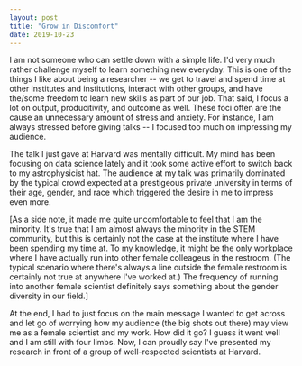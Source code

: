 ```yaml
---
layout: post
title: "Grow in Discomfort"
date: 2019-10-23
---
```


I am not someone who can settle down with a simple life. I'd very much rather challenge myself to learn something new everyday. This is one of the things I like about being a researcher -- we get to travel and spend time at other institutes and institutions, interact with other groups, and have the/some freedom to learn new skills as part of our job. That said, I focus a lot on output, producitivity, and outcome as well. These foci often are the cause an unnecessary amount of stress and anxiety. For instance, I am always stressed before giving talks -- I focused too much on impressing my audience. 

The talk I just gave at Harvard was mentally difficult. My mind has been focusing on data science lately and it took some active effort to switch back to my astrophysicist hat. The audience at my talk was primarily dominated by the typical crowd expected at a prestigeous private university in terms of their age, gender, and race which triggered the desire in me to impress even more.

[As a side note, it made me quite uncomfortable to feel that I am the minority. It's true that I am almost always the minority in the STEM community, but this is certainly not the case at the institute where I have been spending my time at. To my knowledge, it might be the only workplace where I have actually run into other female colleageus in the restroom. (The typical scenario where there's always a line outside the female restroom is certainly not true at anywhere I've worked at.) The frequency of running into another female scientist definitely says something about the gender diversity in our field.]

At the end, I had to just focus on the main message I wanted to get across and let go of worrying how my audience (the big shots out there) may view me as a female scientist and my work. How did it go? I guess it went well and I am still with four limbs. Now, I can proudly say I've presented my research in front of a group of well-respected scientists at Harvard.



